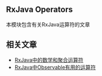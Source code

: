 ## RxJava Operators

本模块包含有关RxJava运算符的文章
 
## 相关文章

+ [RxJava中的数学和聚合运算符](docs/RxJava中的数学和聚合运算符.md)
+ [RxJava中Observable有用的运算符](docs/RxJava中Observable有用的运算符.md)